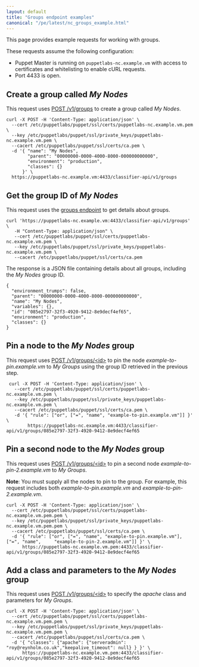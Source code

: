 ```yaml
---
layout: default
title: "Groups endpoint examples"
canonical: "/pe/latest/nc_groups_example.html"
---
```


This page provides example requests for working with groups.

These requests assume the following configuration:

* Puppet Master is running on `puppetlabs-nc.example.vm` with access to certificates and whitelisting to enable cURL requests.
* Port 4433 is open.

## Create a group called *My Nodes*

This request uses [POST /v1/groups](./nc_groups.html#post-v1groups) to create a group called *My Nodes*.

    curl -X POST -H 'Content-Type: application/json' \
      --cert /etc/puppetlabs/puppet/ssl/certs/puppetlabs-nc.example.vm.pem \
      --key /etc/puppetlabs/puppet/ssl/private_keys/puppetlabs-nc.example.vm.pem \
      --cacert /etc/puppetlabs/puppet/ssl/certs/ca.pem \
      -d '{ "name": "My Nodes",
            "parent": "00000000-0000-4000-8000-000000000000",
            "environment": "production",
            "classes": {}
          }' \
      https://puppetlabs-nc.example.vm:4433/classifier-api/v1/groups

## Get the group ID of *My Nodes*

This request uses the [groups endpoint](./nc_groups.html) to get details about groups.

    curl 'https://puppetlabs-nc.example.vm:4433/classifier-api/v1/groups' \
       -H "Content-Type: application/json" \
       --cert /etc/puppetlabs/puppet/ssl/certs/puppetlabs-nc.example.vm.pem \
       --key /etc/puppetlabs/puppet/ssl/private_keys/puppetlabs-nc.example.vm.pem \
       --cacert /etc/puppetlabs/puppet/ssl/certs/ca.pem

The response is a JSON file containing details about all groups, including the *My Nodes* group ID.

    {
      "environment_trumps": false,
      "parent": "00000000-0000-4000-8000-000000000000",
      "name": "My Nodes",
      "variables": {},
      "id": "085e2797-32f3-4920-9412-8e9decf4ef65",
      "environment": "production",
      "classes": {}
    }

## Pin a node to the *My Nodes* group

This request uses [POST /v1/groups/&lt;id&gt;](./nc_groups.html#post-v1groupsid) to pin the node *example-to-pin.example.vm* to *My Groups* using the group ID retrieved in the previous step.

     curl -X POST -H 'Content-Type: application/json' \
       --cert /etc/puppetlabs/puppet/ssl/certs/puppetlabs-nc.example.vm.pem \
       --key /etc/puppetlabs/puppet/ssl/private_keys/puppetlabs-nc.example.vm.pem \
       --cacert /etc/puppetlabs/puppet/ssl/certs/ca.pem \
       -d '{ "rule": ["or", ["=", "name", "example-to-pin.example.vm"]] }' \
            https://puppetlabs-nc.example.vm:4433/classifier-api/v1/groups/085e2797-32f3-4920-9412-8e9decf4ef65

## Pin a second node to the *My Nodes* group

This request uses [POST /v1/groups/&lt;id&gt;](./nc_groups.html#post-v1groupsid) to pin a second node *example-to-pin-2.example.vm* to *My Groups*.

**Note**: You must supply all the nodes to pin to the group. For example, this request includes both *example-to-pin.example.vm* and *example-to-pin-2.example.vm*.

    curl -X POST -H 'Content-Type: application/json' \
      --cert /etc/puppetlabs/puppet/ssl/certs/puppetlabs-nc.example.vm.pem.pem \
      --key /etc/puppetlabs/puppet/ssl/private_keys/puppetlabs-nc.example.vm.pem.pem \
      --cacert /etc/puppetlabs/puppet/ssl/certs/ca.pem \
      -d '{ "rule": ["or", ["=", "name", "example-to-pin.example.vm"], ["=", "name",     "example-to-pin-2.example.vm"]] }' \
          https://puppetlabs-nc.example.vm.pem:4433/classifier-api/v1/groups/085e2797-32f3-4920-9412-8e9decf4ef65

## Add a class and parameters to the *My Nodes* group

This request uses [POST /v1/groups/&lt;id&gt;](./nc_groups.html#post-v1groupsid) to specify the *apache* class and parameters for *My Groups*.

    curl -X POST -H 'Content-Type: application/json' \
      --cert /etc/puppetlabs/puppet/ssl/certs/puppetlabs-nc.example.vm.pem.pem \
      --key /etc/puppetlabs/puppet/ssl/private_keys/puppetlabs-nc.example.vm.pem.pem \
      --cacert /etc/puppetlabs/puppet/ssl/certs/ca.pem \
      -d '{ "classes": {"apache": {"serveradmin": "roy@reynholm.co.uk","keepalive_timeout": null} } }' \
          https://puppetlabs-nc.example.vm.pem:4433/classifier-api/v1/groups/085e2797-32f3-4920-9412-8e9decf4ef65

